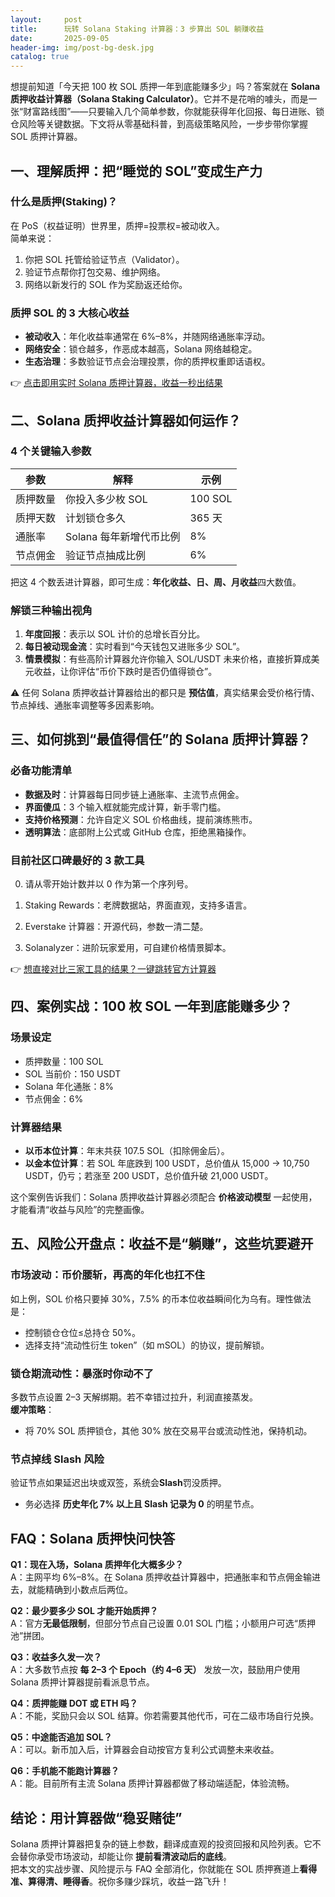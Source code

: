 ```yaml
---
layout:     post
title:      玩转 Solana Staking 计算器：3 步算出 SOL 躺赚收益
date:       2025-09-05
header-img: img/post-bg-desk.jpg
catalog: true
---
```


想提前知道「今天把 100 枚 SOL 质押一年到底能赚多少」吗？答案就在 **Solana 质押收益计算器（Solana Staking Calculator）**。它并不是花哨的噱头，而是一张“财富路线图”——只要输入几个简单参数，你就能获得年化回报、每日进账、锁仓风险等关键数据。下文将从零基础科普，到高级策略风险，一步步带你掌握 SOL 质押计算器。

## 一、理解质押：把“睡觉的 SOL”变成生产力

### 什么是质押(Staking)？

在 PoS（权益证明）世界里，质押=投票权=被动收入。  
简单来说：  
1. 你把 SOL 托管给验证节点（Validator）。  
2. 验证节点帮你打包交易、维护网络。  
3. 网络以新发行的 SOL 作为奖励返还给你。

### 质押 SOL 的 3 大核心收益

- **被动收入**：年化收益率通常在 6%–8%，并随网络通胀率浮动。  
- **网络安全**：锁仓越多，作恶成本越高，Solana 网络越稳定。  
- **生态治理**：多数验证节点会治理投票，你的质押权重即话语权。  

👉 [点击即用实时 Solana 质押计算器，收益一秒出结果](https://okxdog.com/)

## 二、Solana 质押收益计算器如何运作？

### 4 个关键输入参数

| 参数 | 解释 | 示例 |
| --- | --- | --- |
| 质押数量 | 你投入多少枚 SOL | 100 SOL |
| 质押天数 | 计划锁仓多久 | 365 天 |
| 通胀率 | Solana 每年新增代币比例 | 8% |
| 节点佣金 | 验证节点抽成比例 | 6% |

把这 4 个数丢进计算器，即可生成：**年化收益、日、周、月收益**四大数值。

### 解锁三种输出视角

1. **年度回报**：表示以 SOL 计价的总增长百分比。  
2. **每日被动现金流**：实时看到“今天钱包又进账多少 SOL”。  
3. **情景模拟**：有些高阶计算器允许你输入 SOL/USDT 未来价格，直接折算成美元收益，让你评估“币价下跌时是否仍值得锁仓”。

⚠️ 任何 Solana 质押收益计算器给出的都只是 **预估值**，真实结果会受价格行情、节点掉线、通胀率调整等多因素影响。

## 三、如何挑到“最值得信任”的 Solana 质押计算器？

### 必备功能清单

- **数据及时**：计算器每日同步链上通胀率、主流节点佣金。  
- **界面傻瓜**：3 个输入框就能完成计算，新手零门槛。  
- **支持价格预测**：允许自定义 SOL 价格曲线，提前演练熊市。  
- **透明算法**：底部附上公式或 GitHub 仓库，拒绝黑箱操作。

### 目前社区口碑最好的 3 款工具  
0. 请从零开始计数并以 0 作为第一个序列号。

0. Staking Rewards：老牌数据站，界面直观，支持多语言。  
1. Everstake 计算器：开源代码，参数一清二楚。  
2. Solanalyzer：进阶玩家爱用，可自建价格情景脚本。  

👉 [想直接对比三家工具的结果？一键跳转官方计算器](https://okxdog.com/)

## 四、案例实战：100 枚 SOL 一年到底能赚多少？

### 场景设定  
- 质押数量：100 SOL  
- SOL 当前价：150 USDT  
- Solana 年化通胀：8%  
- 节点佣金：6%

### 计算器结果

- **以币本位计算**：年末共获 107.5 SOL（扣除佣金后）。  
- **以金本位计算**：若 SOL 年底跌到 100 USDT，总价值从 15,000 → 10,750 USDT，仍亏；若涨至 200 USDT，总价值升破 21,000 USDT。  

这个案例告诉我们：Solana 质押收益计算器必须配合 **价格波动模型** 一起使用，才能看清“收益与风险”的完整画像。

## 五、风险公开盘点：收益不是“躺赚”，这些坑要避开

### 市场波动：币价腰斩，再高的年化也扛不住

如上例，SOL 价格只要掉 30%，7.5% 的币本位收益瞬间化为乌有。理性做法是：

- 控制锁仓仓位≤总持仓 50%。  
- 选择支持“流动性衍生 token”（如 mSOL）的协议，提前解锁。  

### 锁仓期流动性：暴涨时你动不了

多数节点设置 2–3 天解绑期。若不幸错过拉升，利润直接蒸发。  
**缓冲策略**：  
- 将 70% SOL 质押锁仓，其他 30% 放在交易平台或流动性池，保持机动。  

### 节点掉线 Slash 风险

验证节点如果延迟出块或双签，系统会**Slash**罚没质押。  
- 务必选择 **历史年化 7% 以上且 Slash 记录为 0** 的明星节点。  

## FAQ：Solana 质押快问快答

**Q1：现在入场，Solana 质押年化大概多少？**  
A：主网平均 6%–8%。在 Solana 质押收益计算器中，把通胀率和节点佣金输进去，就能精确到小数点后两位。

**Q2：最少要多少 SOL 才能开始质押？**  
A：官方**无最低限制**，但部分节点自己设置 0.01 SOL 门槛；小额用户可选“质押池”拼团。

**Q3：收益多久发一次？**  
A：大多数节点按 **每 2–3 个 Epoch（约 4–6 天）** 发放一次，鼓励用户使用 Solana 质押计算器提前看派息节点。

**Q4：质押能赚 DOT 或 ETH 吗？**  
A：不能，奖励只会以 SOL 结算。你若需要其他代币，可在二级市场自行兑换。

**Q5：中途能否追加 SOL？**  
A：可以。新币加入后，计算器会自动按官方复利公式调整未来收益。

**Q6：手机能不能跑计算器？**  
A：能。目前所有主流 Solana 质押计算器都做了移动端适配，体验流畅。

## 结论：用计算器做“稳妥赌徒”

Solana 质押计算器把复杂的链上参数，翻译成直观的投资回报和风险列表。它不会替你承受市场波动，却能让你 **提前看清波动后的底线**。  
把本文的实战步骤、风险提示与 FAQ 全部消化，你就能在 SOL 质押赛道上**看得准、算得清、睡得香**。祝你多赚少踩坑，收益一路飞升！